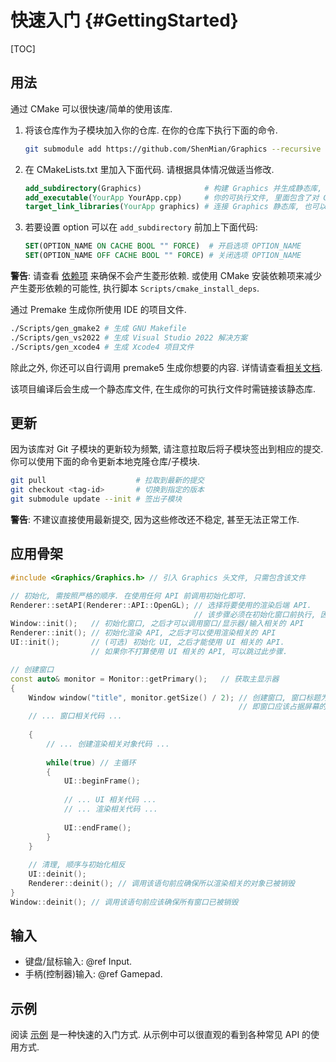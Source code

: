 # 快速入门 {#GettingStarted}

[TOC]

## 用法

通过 CMake 可以很快速/简单的使用该库.

1. 将该仓库作为子模块加入你的仓库. 在你的仓库下执行下面的命令.

   ```bash
   git submodule add https://github.com/ShenMian/Graphics --recursive
   ```

2. 在 CMakeLists.txt 里加入下面代码. 请根据具体情况做适当修改.

   ```cmake
   add_subdirectory(Graphics)              # 构建 Graphics 并生成静态库, 参数为 Graphics 库根目录的相对路径
   add_executable(YourApp YourApp.cpp)     # 你的可执行文件, 里面包含了对 Graphics API 的调用
   target_link_libraries(YourApp graphics) # 连接 Graphics 静态库, 也可以使用 graphics::graphics
   ```

3. 若要设置 option 可以在 `add_subdirectory` 前加上下面代码:

   ```cmake
   SET(OPTION_NAME ON CACHE BOOL "" FORCE)  # 开启选项 OPTION_NAME
   SET(OPTION_NAME OFF CACHE BOOL "" FORCE) # 关闭选项 OPTION_NAME
   ```

**警告**: 请查看 [依赖项](https://github.com/ShenMian/Graphics/blob/main/Deps/README.md) 来确保不会产生菱形依赖. 或使用 CMake 安装依赖项来减少产生菱形依赖的可能性, 执行脚本 `Scripts/cmake_install_deps`.  

通过 Premake 生成你所使用 IDE 的项目文件.

```bash
./Scripts/gen_gmake2 # 生成 GNU Makefile
./Scripts/gen_vs2022 # 生成 Visual Studio 2022 解决方案
./Scripts/gen_xcode4 # 生成 Xcode4 项目文件
```

除此之外, 你还可以自行调用 premake5 生成你想要的内容. 详情请查看[相关文档](https://github.com/premake/premake-core/wiki/Using-Premake#using-premake-to-generate-project-files).

该项目编译后会生成一个静态库文件, 在生成你的可执行文件时需链接该静态库.

## 更新

因为该库对 Git 子模块的更新较为频繁, 请注意拉取后将子模块签出到相应的提交. 你可以使用下面的命令更新本地克隆仓库/子模块.

```bash
git pull                    # 拉取到最新的提交
git checkout <tag-id>       # 切换到指定的版本
git submodule update --init # 签出子模块
```

**警告**: 不建议直接使用最新提交, 因为这些修改还不稳定, 甚至无法正常工作.

## 应用骨架

```cpp
#include <Graphics/Graphics.h> // 引入 Graphics 头文件, 只需包含该文件

// 初始化, 需按照严格的顺序. 在使用任何 API 前调用初始化即可.
Renderer::setAPI(Renderer::API::OpenGL); // 选择将要使用的渲染后端 API.
                                         // 该步骤必须在初始化窗口前执行, 因为窗口实现依赖于渲染后端 API
Window::init();   // 初始化窗口, 之后才可以调用窗口/显示器/输入相关的 API
Renderer::init(); // 初始化渲染 API, 之后才可以使用渲染相关的 API
UI::init();       // (可选) 初始化 UI, 之后才能使用 UI 相关的 API.
                  // 如果你不打算使用 UI 相关的 API, 可以跳过此步骤.

// 创建窗口
const auto& monitor = Monitor::getPrimary();   // 获取主显示器
{
    Window window("title", monitor.getSize() / 2); // 创建窗口, 窗口标题为 title, 大小为主显示器分辨率的一半,
                                                   // 即窗口应该占据屏幕的 1/4.
    // ... 窗口相关代码 ...
                                                   
    {
        // ... 创建渲染相关对象代码 ...
        
        while(true) // 主循环
        {
            UI::beginFrame();
            
            // ... UI 相关代码 ...
            // ... 渲染相关代码 ...
            
            UI::endFrame();
        }
    }
    
    // 清理, 顺序与初始化相反
    UI::deinit();
    Renderer::deinit(); // 调用该语句前应确保所以渲染相关的对象已被销毁
}
Window::deinit(); // 调用该语句前应该确保所有窗口已被销毁
```

## 输入

- 键盘/鼠标输入: @ref Input.
- 手柄(控制器)输入: @ref Gamepad.

## 示例

阅读 [示例](https://github.com/ShenMian/Graphics/tree/main/Examples) 是一种快速的入门方式.
从示例中可以很直观的看到各种常见 API 的使用方式.
